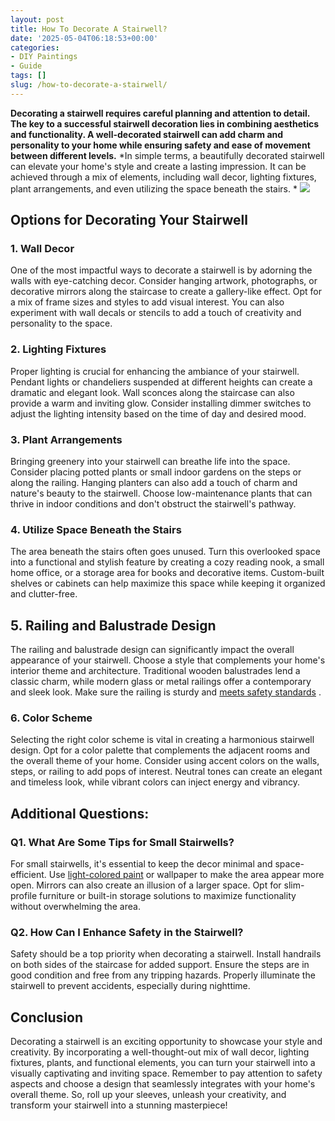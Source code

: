 ```yaml
---
layout: post
title: How To Decorate A Stairwell?
date: '2025-05-04T06:18:53+00:00'
categories:
- DIY Paintings
- Guide
tags: []
slug: /how-to-decorate-a-stairwell/
---
```


**Decorating a stairwell requires careful planning and attention to detail. The key to a successful stairwell decoration lies in combining aesthetics and functionality. A well-decorated stairwell can add charm and personality to your home while ensuring safety and ease of movement between different levels.**
*In simple terms, a beautifully decorated stairwell can elevate your home's style and create a lasting impression. It can be achieved through a mix of elements, including wall decor, lighting fixtures, plant arrangements, and even utilizing the space beneath the stairs. *
![](/assets/img/03/How-To-Decorate-A-Stairwell-300x225.jpg)
## Options for Decorating Your Stairwell
### **1. Wall Decor**
One of the most impactful ways to decorate a stairwell is by adorning the walls with eye-catching decor. Consider hanging artwork, photographs, or decorative mirrors along the staircase to create a gallery-like effect.
Opt for a mix of frame sizes and styles to add visual interest. You can also experiment with wall decals or stencils to add a touch of creativity and personality to the space.
### **2. Lighting Fixtures**
Proper lighting is crucial for enhancing the ambiance of your stairwell. Pendant lights or chandeliers suspended at different heights can create a dramatic and elegant look.
Wall sconces along the staircase can also provide a warm and inviting glow. Consider installing dimmer switches to adjust the lighting intensity based on the time of day and desired mood.
### **3. Plant Arrangements**
Bringing greenery into your stairwell can breathe life into the space. Consider placing potted plants or small indoor gardens on the steps or along the railing.
Hanging planters can also add a touch of charm and nature's beauty to the stairwell. Choose low-maintenance plants that can thrive in indoor conditions and don't obstruct the stairwell's pathway.
### **4. Utilize Space Beneath the Stairs**
The area beneath the stairs often goes unused.
Turn this overlooked space into a functional and stylish feature by creating a cozy reading nook, a small home office, or a storage area for books and decorative items.
Custom-built shelves or cabinets can help maximize this space while keeping it organized and clutter-free.
## **5. Railing and Balustrade Design**
The railing and balustrade design can significantly impact the overall appearance of your stairwell. Choose a style that complements your home's interior theme and architecture.
Traditional wooden balustrades lend a classic charm, while modern glass or metal railings offer a contemporary and sleek look. Make sure the railing is sturdy and
[meets safety standards](https://pestpolicy.com/best-automotive-hvlp-spray-gun-for-the-money/)
.
### **6. Color Scheme**
Selecting the right color scheme is vital in creating a harmonious stairwell design. Opt for a color palette that complements the adjacent rooms and the overall theme of your home.
Consider using accent colors on the walls, steps, or railing to add pops of interest. Neutral tones can create an elegant and timeless look, while vibrant colors can inject energy and vibrancy.
## **Additional Questions:**
### **Q1. What Are Some Tips for Small Stairwells?**
For small stairwells, it's essential to keep the decor minimal and space-efficient. Use
[light-colored paint](https://pestpolicy.com/how-to-paint-a-stairwell/)
or wallpaper to make the area appear more open.
Mirrors can also create an illusion of a larger space. Opt for slim-profile furniture or built-in storage solutions to maximize functionality without overwhelming the area.
### **Q2. How Can I Enhance Safety in the Stairwell?**
Safety should be a top priority when decorating a stairwell. Install handrails on both sides of the staircase for added support.
Ensure the steps are in good condition and free from any tripping hazards. Properly illuminate the stairwell to prevent accidents, especially during nighttime.
## **Conclusion**
Decorating a stairwell is an exciting opportunity to showcase your style and creativity. By incorporating a well-thought-out mix of wall decor, lighting fixtures, plants, and functional elements, you can turn your stairwell into a visually captivating and inviting space.
Remember to pay attention to safety aspects and choose a design that seamlessly integrates with your home's overall theme. So, roll up your sleeves, unleash your creativity, and transform your stairwell into a stunning masterpiece!
